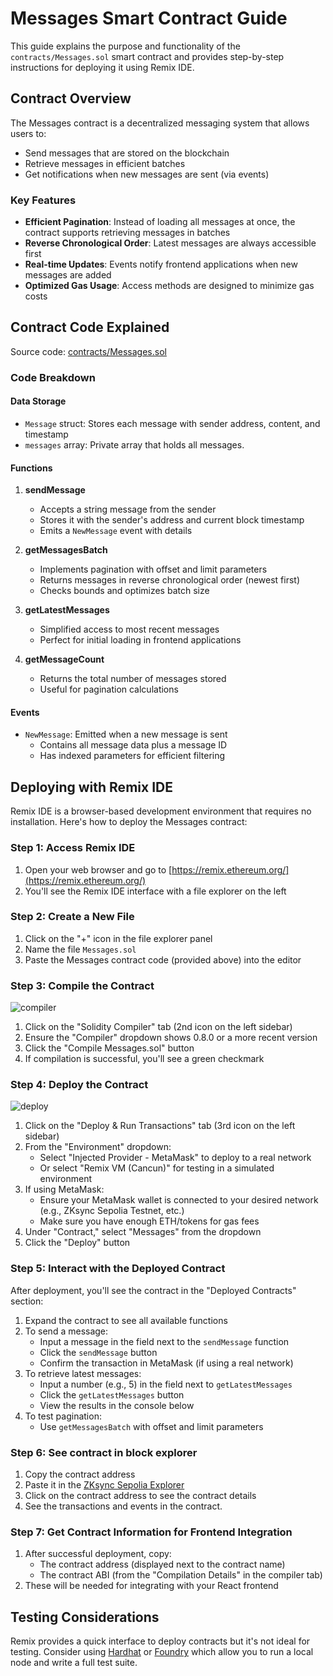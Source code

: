 # Messages Smart Contract Guide

This guide explains the purpose and functionality of the `contracts/Messages.sol` smart contract and provides step-by-step instructions for deploying it using Remix IDE.

## Contract Overview

The Messages contract is a decentralized messaging system that allows users to:

- Send messages that are stored on the blockchain
- Retrieve messages in efficient batches
- Get notifications when new messages are sent (via events)

### Key Features

- **Efficient Pagination**: Instead of loading all messages at once, the contract supports retrieving messages in batches
- **Reverse Chronological Order**: Latest messages are always accessible first
- **Real-time Updates**: Events notify frontend applications when new messages are added
- **Optimized Gas Usage**: Access methods are designed to minimize gas costs

## Contract Code Explained

Source code: [contracts/Messages.sol](../../contracts/Messages.sol)

### Code Breakdown

#### Data Storage
- `Message` struct: Stores each message with sender address, content, and timestamp
- `messages` array: Private array that holds all messages.

#### Functions

1. **sendMessage**
   - Accepts a string message from the sender
   - Stores it with the sender's address and current block timestamp
   - Emits a `NewMessage` event with details

2. **getMessagesBatch**
   - Implements pagination with offset and limit parameters
   - Returns messages in reverse chronological order (newest first)
   - Checks bounds and optimizes batch size

3. **getLatestMessages**
   - Simplified access to most recent messages
   - Perfect for initial loading in frontend applications

4. **getMessageCount**
   - Returns the total number of messages stored
   - Useful for pagination calculations

#### Events

- `NewMessage`: Emitted when a new message is sent
  - Contains all message data plus a message ID
  - Has indexed parameters for efficient filtering

## Deploying with Remix IDE

Remix IDE is a browser-based development environment that requires no installation. Here's how to deploy the Messages contract:

### Step 1: Access Remix IDE

1. Open your web browser and go to [https://remix.ethereum.org/](https://remix.ethereum.org/)
2. You'll see the Remix IDE interface with a file explorer on the left

### Step 2: Create a New File

1. Click on the "+" icon in the file explorer panel
2. Name the file `Messages.sol`
3. Paste the Messages contract code (provided above) into the editor

### Step 3: Compile the Contract

![compiler](../../images/remix-compile.png)

1. Click on the "Solidity Compiler" tab (2nd icon on the left sidebar)
2. Ensure the "Compiler" dropdown shows 0.8.0 or a more recent version
3. Click the "Compile Messages.sol" button
4. If compilation is successful, you'll see a green checkmark

### Step 4: Deploy the Contract

![deploy](../../images/remix-deploy-interact.png)

1. Click on the "Deploy & Run Transactions" tab (3rd icon on the left sidebar)
2. From the "Environment" dropdown:
   - Select "Injected Provider - MetaMask" to deploy to a real network
   - Or select "Remix VM (Cancun)" for testing in a simulated environment
3. If using MetaMask:
   - Ensure your MetaMask wallet is connected to your desired network (e.g., ZKsync Sepolia Testnet, etc.)
   - Make sure you have enough ETH/tokens for gas fees
4. Under "Contract," select "Messages" from the dropdown
5. Click the "Deploy" button

### Step 5: Interact with the Deployed Contract

After deployment, you'll see the contract in the "Deployed Contracts" section:

1. Expand the contract to see all available functions
2. To send a message:
   - Input a message in the field next to the `sendMessage` function
   - Click the `sendMessage` button
   - Confirm the transaction in MetaMask (if using a real network)
3. To retrieve latest messages:
   - Input a number (e.g., 5) in the field next to `getLatestMessages`
   - Click the `getLatestMessages` button
   - View the results in the console below
4. To test pagination:
   - Use `getMessagesBatch` with offset and limit parameters

### Step 6: See contract in block explorer

1. Copy the contract address
2. Paste it in the [ZKsync Sepolia Explorer](https://explorer.zksync.io/)
3. Click on the contract address to see the contract details
4. See the transactions and events in the contract.

### Step 7: Get Contract Information for Frontend Integration

1. After successful deployment, copy:
   - The contract address (displayed next to the contract name)
   - The contract ABI (from the "Compilation Details" in the compiler tab)
2. These will be needed for integrating with your React frontend

## Testing Considerations

Remix provides a quick interface to deploy contracts but it's not ideal for testing. Consider using [Hardhat](https://hardhat.org/) or [Foundry](https://getfoundry.sh/) which allow you to run a local node and write a full test suite.
